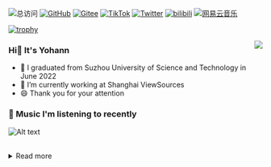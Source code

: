 ![总访问](https://komarev.com/ghpvc/?username=Yohann0617&color=green&style=flat-square&label=views)
[![GitHub](https://img.shields.io/badge/dynamic/json?logo=github&label=GitHub&labelColor=495867&color=green&query=%24.data.totalSubs&url=https%3A%2F%2Fapi.spencerwoo.com%2Fsubstats%2F%3Fsource%3Dgithub%26queryKey%3DYohann0617&style=flat-square)](https://github.com/Yohann0617)
[![Gitee](https://img.shields.io/badge/dynamic/json?logo=Gitee&logoColor=red&label=Gitee&labelColor=e59082&color=green&query=%24.data.totalSubs&url=https%3A%2F%2Fapi.spencerwoo.com%2Fsubstats%2F%3Fsource%3Dfeedly%257Cinoreader%257CfeedsPub%26queryKey%3Dhttps://haysc.tech/feed.xml&style=flat-square)](https://gitee.com/fan-yuhui)
[![TikTok](https://img.shields.io/badge/dynamic/json?logo=TikTok&logoColor=black&label=TikTok&labelColor=f5efef&color=green&query=%24.data.totalSubs&url=https%3A%2F%2Fapi.spencerwoo.com%2Fsubstats%2F%3Fsource%3Dgithub%26queryKey%3Dhayschan&style=flat-square)](https://www.tiktok.com/@yohann.fan?is_from_webapp=1&sender_device=pc)
[![Twitter](https://img.shields.io/badge/dynamic/json?logo=Twitter&logoColor=blue&label=Twitter&labelColor=62CCF0&color=green&query=%24.data.totalSubs&url=https%3A%2F%2Fapi.spencerwoo.com%2Fsubstats%2F%3Fsource%3Dtwitter%26queryKey%3Dfanyuhui617&style=flat-square)](https://twitter.com/fanyuhui617)
[![bilibili](https://img.shields.io/badge/dynamic/json?logo=bilibili&logoColor=FA0B9A&label=bilibili&labelColor=F07FC3&color=green&query=%24.data.totalSubs&url=https%3A%2F%2Fapi.spencerwoo.com%2Fsubstats%2F%3Fsource%3Dbilibili%26queryKey%3D307091821&style=flat-square)](https://space.bilibili.com/307091821)
[![网易云音乐](https://img.shields.io/badge/dynamic/json?logo=网易云音乐&logoColor=red&label=网易云音乐&labelColor=red&color=green&query=%24.data.totalSubs&url=https%3A%2F%2Fapi.spencerwoo.com%2Fsubstats%2F%3Fsource%3DneteaseMusic%26queryKey%3D504017687&style=flat-square)](https://music.163.com/#/user/home?id=504017687)

[![trophy](https://github-profile-trophy.vercel.app/?username=Yohann0617&column=-1)](https://github.com/Yohann0617/github-profile-trophy)

<img align="right" src="https://github-readme-stats.vercel.app/api?username=Yohann0617&show_icons=true&icon_color=blue&text_color=718096&bg_color=ffffff&hide_title=true" />

### Hi👋 It's Yohann
- 📖 I graduated from Suzhou University of Science and Technology in June 2022
- 🔭 I’m currently working at Shanghai ViewSources
- 😄 Thank you for your attention


### 🎵 Music I'm listening to recently

![Alt text](https://spotify-recently-played-readme.vercel.app/api?user=31nwdje3btitlnljdf3en2wrcl2u&width=1000&count=5)


<br>

<details>
    <summary>Read more</summary>
<br>

|   Total Visitors:   |   ![Visitor Count](https://profile-counter.glitch.me/Yohann0617/count.svg)   | 
| ---- | ---- |
|  ✈️ self-created VPN subscription address (base64) | [subscription address](https://chrome-go.19990617.xyz) |
|  📑 how to use VPS to build VPN  |  [build VPN with VPS](https://github.com/Yohann0617/config/tree/main/cloudflare/vps) |
|  📌 build cloudflare worker  |  [cloudflare worker](https://github.com/Yohann0617/config/tree/main/cloudflare/worker)  |
|  ☁️ use telegram api to build unlimited capacity network disk  | [tgNetDisc](https://github.com/Yohann0617/tgNetDisc)  |

</details>

